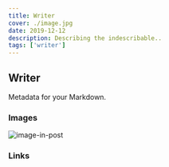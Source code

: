 ```yaml
---
title: Writer
cover: ./image.jpg
date: 2019-12-12
description: Describing the indescribable..
tags: ['writer']
---
```


## Writer

Metadata for your Markdown.

### Images

![image-in-post](./image-in-post.jpg)

### Links
